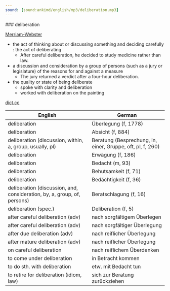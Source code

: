 ```yaml
---
sound: [sound:ankimd/english/mp3/deliberation.mp3]
---
```


\### deliberation

[Merriam-Webster](https://www.merriam-webster.com/dictionary/deliberation)

- the act of thinking about or discussing something and deciding carefully : the act of deliberating
    - After careful deliberation, he decided to study medicine rather than law.
- a discussion and consideration by a group of persons (such as a jury or legislature) of the reasons for and against a measure
    - The jury returned a verdict after a four-hour deliberation.
- the quality or state of being deliberate
    - spoke with clarity and deliberation
    - worked with deliberation on the painting

[dict.cc](https://www.dict.cc/deliberation)

| English        | German       |
| -------------- | ------------ |
| deliberation | Überlegung (f, 1778) |
| deliberation | Absicht (f, 884) |
| deliberation (discussion, within, a, group, usually, pl) | Beratung (Besprechung, in, einer, Gruppe, oft, pl, f, 260) |
| deliberation | Erwägung (f, 186) |
| deliberation | Bedacht (m, 93) |
| deliberation | Behutsamkeit (f, 71) |
| deliberation | Bedächtigkeit (f, 36) |
| deliberation (discussion, and, consideration, by, a, group, of, persons) | Beratschlagung (f, 16) |
| deliberation (spec.) | Deliberation (f, 5) |
| after careful deliberation (adv) | nach sorgfältigem Überlegen |
| after careful deliberation (adv) | nach sorgfältiger Überlegung |
| after due deliberation (adv) | nach reiflicher Überlegung |
| after mature deliberation (adv) | nach reiflicher Überlegung |
| on careful deliberation | nach reiflichem Überdenken |
| to come under deliberation | in Betracht kommen |
| to do sth. with deliberation | etw. mit Bedacht tun |
| to retire for deliberation (idiom, law) | sich zur Beratung zurückziehen |
